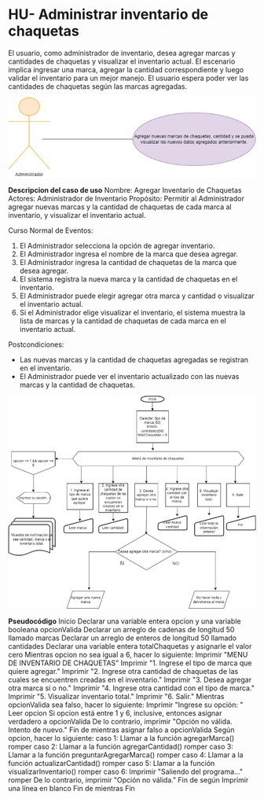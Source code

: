 # HU- Administrar inventario de chaquetas

El usuario, como administrador de inventario, desea agregar marcas y cantidades de chaquetas y visualizar el inventario actual. El escenario implica ingresar una marca, agregar la cantidad correspondiente y luego validar el inventario para un mejor manejo. El usuario espera poder ver las cantidades de chaquetas según las marcas agregadas.

![](drawio.png)       

**Descripcion del caso de uso**
Nombre: Agregar Inventario de Chaquetas
Actores: Administrador de Inventario
Propósito: Permitir al Administrador agregar nuevas marcas y la cantidad de chaquetas de cada marca al inventario, y visualizar el inventario actual.

Curso Normal de Eventos:
1. El Administrador selecciona la opción de agregar inventario.
2. El Administrador ingresa el nombre de la marca que desea agregar.
3. El Administrador ingresa la cantidad de chaquetas de la marca que desea agregar.
4. El sistema registra la nueva marca y la cantidad de chaquetas en el inventario.
5. El Administrador puede elegir agregar otra marca y cantidad o visualizar el inventario actual.
6. Si el Administrador elige visualizar el inventario, el sistema muestra la lista de marcas y la cantidad de chaquetas de cada marca en el inventario actual.

Postcondiciones: 
- Las nuevas marcas y la cantidad de chaquetas agregadas se registran en el inventario.
- El Administrador puede ver el inventario actualizado con las nuevas marcas y la cantidad de chaquetas.

![](diagrama.png)  



**Pseudocódigo**
Inicio
    Declarar una variable entera opcion y una variable booleana opcionValida
    Declarar un arreglo de cadenas de longitud 50 llamado marcas
    Declarar un arreglo de enteros de longitud 50 llamado cantidades
    Declarar una variable entera totalChaquetas y asignarle el valor cero
    Mientras opcion no sea igual a 6, hacer lo siguiente:
        Imprimir "MENU DE INVENTARIO DE CHAQUETAS"
        Imprimir "1. Ingrese el tipo de marca que quiere agregar."
        Imprimir "2. Ingrese otra cantidad de chaquetas de las cuales se encuentren creadas en el inventario."
        Imprimir "3. Desea agregar otra marca si o no."
        Imprimir "4. Ingrese otra cantidad con el tipo de marca."
        Imprimir "5. Visualizar inventario total."
        Imprimir "6. Salir."
        Mientras opcionValida sea falso, hacer lo siguiente:
            Imprimir "Ingrese su opción: "
            Leer opcion
            Si opcion está entre 1 y 6, inclusive, entonces
                asignar verdadero a opcionValida
            De lo contrario, imprimir "Opción no válida. Intento de nuevo."
        Fin de mientras
        asignar falso a opcionValida
        Según opcion, hacer lo siguiente:
            caso 1:
                Llamar a la función agregarMarca()
                romper
            caso 2:
                Llamar a la función agregarCantidad()
                romper
            caso 3:
                Llamar a la función preguntarAgregarMarca()
                romper
            caso 4:
                Llamar a la función actualizarCantidad()
                romper
            caso 5:
                Llamar a la función visualizarInventario()
                romper
            caso 6:
                Imprimir "Saliendo del programa..."
                romper
            De lo contrario, imprimir "Opción no válida."
        Fin de según
        Imprimir una línea en blanco
    Fin de mientras
Fin



